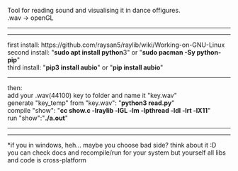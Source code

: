 Tool for reading sound and visualising it in dance offigures.<br>
.wav -> openGL<br>
<hr><hr>
first install: https://github.com/raysan5/raylib/wiki/Working-on-GNU-Linux <br>
second install: "<b>sudo apt install python</b>3" or "<b>sudo pacman -Sy python-pip</b>"<br>
third install: "<b>pip3 install aubio</b>" or "<b>pip install aubio</b>" <br>
<hr>
then:<br>
add your .wav(44100) key to folder and name it "key.wav"<br>
generate "key_temp" from "key.wav": "<b>python3 read.py</b>"<br>
compile "show": "<b>cc show.c -lraylib -lGL -lm -lpthread -ldl -lrt -lX11</b>"<br> 
run "show":"<b>./a.out</b>"<br>
<hr><hr>
*if you in windows, heh... maybe you choose bad side? think about it :D <br>
you can check docs and recompile/run for your system but yourself all libs and code is cross-platform